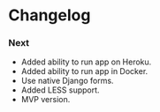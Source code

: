 # Changelog


### Next

- Added ability to run app on Heroku.
- Added ability to run app in Docker.
- Use native Django forms.
- Added LESS support.
- MVP version.

